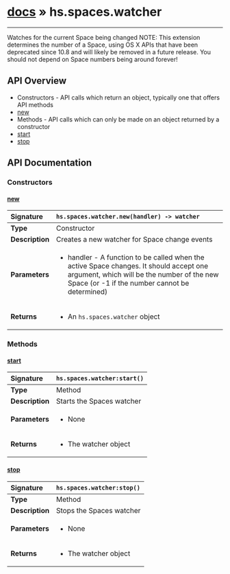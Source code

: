 # [docs](index.md) » hs.spaces.watcher
---

Watches for the current Space being changed
NOTE: This extension determines the number of a Space, using OS X APIs that have been deprecated since 10.8 and will likely be removed in a future release. You should not depend on Space numbers being around forever!

## API Overview
* Constructors - API calls which return an object, typically one that offers API methods
 * [new](#new)
* Methods - API calls which can only be made on an object returned by a constructor
 * [start](#start)
 * [stop](#stop)

## API Documentation

### Constructors

#### [new](#new)
| <span style="float: left;">**Signature**</span> | <span style="float: left;">`hs.spaces.watcher.new(handler) -> watcher` </span>                                                          |
| -----------------------------------------------------|---------------------------------------------------------------------------------------------------------|
| **Type**                                             | Constructor                                                                                         |
| **Description**                                      | Creates a new watcher for Space change events                                                                                         |
| **Parameters**                                       | <ul><li>handler - A function to be called when the active Space changes. It should accept one argument, which will be the number of the new Space (or -1 if the number cannot be determined)</li></ul>   |
| **Returns**                                          | <ul><li>An <code>hs.spaces.watcher</code> object</li></ul>            |

### Methods

#### [start](#start)
| <span style="float: left;">**Signature**</span> | <span style="float: left;">`hs.spaces.watcher:start()` </span>                                                          |
| -----------------------------------------------------|---------------------------------------------------------------------------------------------------------|
| **Type**                                             | Method                                                                                         |
| **Description**                                      | Starts the Spaces watcher                                                                                         |
| **Parameters**                                       | <ul><li>None</li></ul>   |
| **Returns**                                          | <ul><li>The watcher object</li></ul>            |

#### [stop](#stop)
| <span style="float: left;">**Signature**</span> | <span style="float: left;">`hs.spaces.watcher:stop()` </span>                                                          |
| -----------------------------------------------------|---------------------------------------------------------------------------------------------------------|
| **Type**                                             | Method                                                                                         |
| **Description**                                      | Stops the Spaces watcher                                                                                         |
| **Parameters**                                       | <ul><li>None</li></ul>   |
| **Returns**                                          | <ul><li>The watcher object</li></ul>            |

